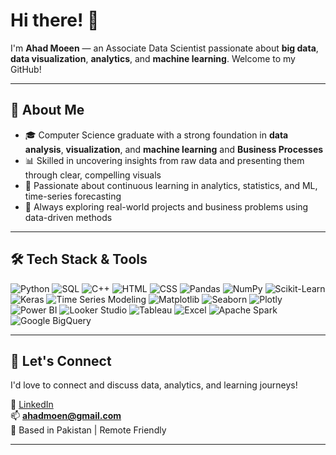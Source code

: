 # Hi there! 👋

I'm **Ahad Moeen** — an Associate Data Scientist passionate about **big data**, **data visualization**, **analytics**, and **machine learning**. Welcome to my GitHub!


---

## 🚀 About Me

- 🎓 Computer Science graduate with a strong foundation in **data analysis**, **visualization**, and **machine learning** and **Business Processes**
- 📊 Skilled in uncovering insights from raw data and presenting them through clear, compelling visuals
- 🧠 Passionate about continuous learning in analytics, statistics, and ML, time-series forecasting
- 🌱 Always exploring real-world projects and business problems using data-driven methods

---

## 🛠️ Tech Stack & Tools
  
![Python](https://img.shields.io/badge/-Python-3776AB?style=flat&logo=python&logoColor=white)
![SQL](https://img.shields.io/badge/-SQL-4479A1?style=flat&logo=mysql&logoColor=white)
![C++](https://img.shields.io/badge/-C++-00599C?style=flat&logo=c%2B%2B&logoColor=white)
![HTML](https://img.shields.io/badge/-HTML-E34F26?style=flat&logo=html5&logoColor=white)
![CSS](https://img.shields.io/badge/-CSS-1572B6?style=flat&logo=css3&logoColor=white)
![Pandas](https://img.shields.io/badge/-Pandas-150458?style=flat&logo=pandas&logoColor=white)
![NumPy](https://img.shields.io/badge/-NumPy-013243?style=flat&logo=numpy&logoColor=white)
![Scikit-Learn](https://img.shields.io/badge/-Scikit--Learn-F7931E?style=flat&logo=scikit-learn&logoColor=white)
![Keras](https://img.shields.io/badge/-Keras-D00000?style=flat&logo=keras&logoColor=white)
![Time Series Modeling](https://img.shields.io/badge/-Time%20Series%20Forecasting-1E90FF?style=flat)
![Matplotlib](https://img.shields.io/badge/-Matplotlib-11557C?style=flat&logo=matplotlib&logoColor=white)
![Seaborn](https://img.shields.io/badge/-Seaborn-2E3B55?style=flat)
![Plotly](https://img.shields.io/badge/-Plotly-3F4F75?style=flat&logo=plotly&logoColor=white)
![Power BI](https://img.shields.io/badge/-Power%20BI-F2C811?style=flat&logo=powerbi&logoColor=black)
![Looker Studio](https://img.shields.io/badge/-Looker%20Studio-4285F4?style=flat&logo=googleanalytics&logoColor=white)
![Tableau](https://img.shields.io/badge/-Tableau-E97627?style=flat&logo=tableau&logoColor=white)
![Excel](https://img.shields.io/badge/-Excel-217346?style=flat&logo=microsoft-excel&logoColor=white) 
![Apache Spark](https://img.shields.io/badge/-Apache%20Spark-E25A1C?style=flat&logo=apachespark&logoColor=white)
![Google BigQuery](https://img.shields.io/badge/-BigQuery-669DF6?style=flat&logo=googlecloud&logoColor=white)

---

## 🤝 Let's Connect

I'd love to connect and discuss data, analytics, and learning journeys!

🔗 [LinkedIn](https://www.linkedin.com/in/ahad-moen/)  
📫 **ahadmoen@gmail.com**  
📍 Based in Pakistan | Remote Friendly

---

<!---
Ahadmoen/Ahadmoen is a ✨ special ✨ repository because its `README.md` appears on your GitHub profile.
You can click the Preview link to take a look at your changes.
--->

